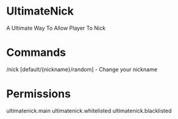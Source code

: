 # UltimateNick
A Ultimate Way To Allow Player To Nick

# Commands
 /nick [default/{nickname}/random] - Change your nickname
 
# Permissions

 ultimatenick.main
 ultimatenick.whitelisted
 ultimatenick.blacklisted
